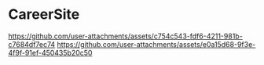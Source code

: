 # CareerSite
https://github.com/user-attachments/assets/c754c543-fdf6-4211-981b-c7684df7ec74
https://github.com/user-attachments/assets/e0a15d68-9f3e-4f9f-91ef-450435b20c50
